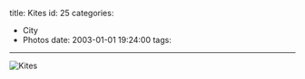title: Kites
id: 25
categories:
  - City
  - Photos
date: 2003-01-01 19:24:00
tags:
---

![Kites](http://whereproject.files.wordpress.com/2009/11/kites-25_640x4801.jpg "Kites")